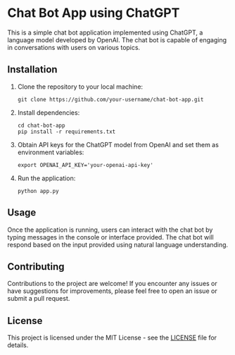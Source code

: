 # Chat Bot App using ChatGPT

This is a simple chat bot application implemented using ChatGPT, a language model developed by OpenAI. The chat bot is capable of engaging in conversations with users on various topics.

## Installation

1. Clone the repository to your local machine:

    ```
    git clone https://github.com/your-username/chat-bot-app.git
    ```

2. Install dependencies:

    ```
    cd chat-bot-app
    pip install -r requirements.txt
    ```

3. Obtain API keys for the ChatGPT model from OpenAI and set them as environment variables:

    ```
    export OPENAI_API_KEY='your-openai-api-key'
    ```

4. Run the application:

    ```
    python app.py
    ```

## Usage

Once the application is running, users can interact with the chat bot by typing messages in the console or interface provided. The chat bot will respond based on the input provided using natural language understanding.

## Contributing

Contributions to the project are welcome! If you encounter any issues or have suggestions for improvements, please feel free to open an issue or submit a pull request.

## License

This project is licensed under the MIT License - see the [LICENSE](LICENSE) file for details.
